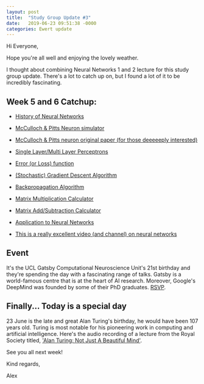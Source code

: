 ```yaml
---
layout: post
title:  "Study Group Update #3"
date:   2019-06-23 09:51:38 -0000
categories: Ewert update
---
```

Hi Everyone,

Hope you're all well and enjoying the lovely weather.

I thought about combining Neural Networks 1 and 2 lecture for this study group update. There's a lot to catch up on, but I found a lot of it to be incredibly fascinating.

## Week 5 and 6 Catchup:
* [History of Neural Networks](https://www.youtube.com/watch?v=6fXNiJXUheI)

* [McCulloch & Pitts Neuron simulator](https://justinmeiners.github.io/neural-nets-sim/)

* [McCulloch & Pitts neuron original paper (for those deeeeeply interested)](http://www.cse.chalmers.se/~coquand/AUTOMATA/mcp.pdf)

* [Single Layer/Multi Layer Perceptrons](https://computing.dcu.ie/~humphrys/Notes/Neural/single.neural.html)

* [Error (or Loss) function](https://www.youtube.com/watch?v=IVVVjBSk9N0)

* [(Stochastic) Gradient Descent Algorithm](https://www.youtube.com/watch?v=nhqo0u1a6fw)

* [Backpropagation Algorithm](https://hmkcode.github.io/ai/backpropagation-step-by-step/)

* [Matrix Multiplication Calculator](http://matrix.reshish.com/multiplication.php/)

* [Matrix Add/Subtraction Calculator](http://matrix.reshish.com/add&sub.php/)

* [Application to Neural Networks](https://www.mladdict.com/neural-network-simulator)

* [This is a really excellent video (and channel) on neural networks](https://www.youtube.com/watch?v=aircAruvnKk)

## Event

It's the UCL Gatsby Computational Neuroscience Unit's 21st birthday and they're spending the day with a fascinating range of talks. Gatsby is a world-famous centre that is at the heart of AI research. Moreover, Google's DeepMind was founded by some of their PhD graduates. [RSVP](https://www.eventbrite.co.uk/e/gatsby-computational-neuroscience-unit-21st-birthday-event-tickets-62708198911).

## Finally... Today is a special day

23 June is the late and great Alan Turing's birthday, he would have been 107 years old. Turing is most notable for his pioneering work in computing and artificial intelligence. Here's the audio recording of a lecture from the Royal Society titled, ['Alan Turing: Not Just A Beautiful Mind'](https://royalsociety.org/science-events-and-lectures/2012/alan-turing/).

See you all next week!

Kind regards,

Alex
